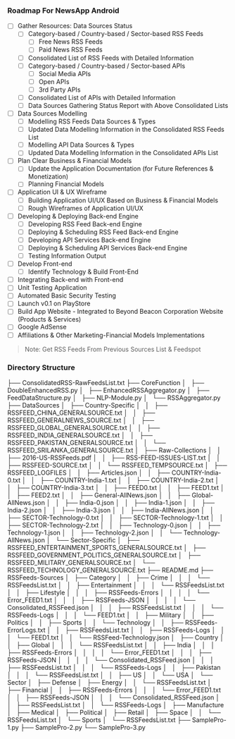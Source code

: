 ### Roadmap For NewsApp Android
- [ ] Gather Resources: Data Sources Status
	- [ ] Category-based / Country-based / Sector-based RSS Feeds
		- [ ] Free News RSS Feeds
		- [ ] Paid News RSS Feeds
	- [ ] Consolidated List of RSS Feeds with Detailed Information
	- [ ] Category-based / Country-based / Sector-based APIs
		- [ ] Social Media APIs
		- [ ] Open APIs
		- [ ] 3rd Party APIs
	- [ ] Consolidated List of APIs with Detailed Information
	- [ ] Data Sources Gathering Status Report with Above Consolidated Lists
- [ ] Data Sources Modelling
	- [ ] Modelling RSS Feeds Data Sources & Types
	- [ ] Updated Data Modelling Information in the Consolidated RSS Feeds List
	- [ ] Modelling API Data Sources & Types
	- [ ] Updated Data Modelling Information in the Consolidated APIs List
- [ ] Plan Clear Business & Financial Models
	- [ ] Update the Application Documentation (for Future References & Monetization)
	- [ ] Planning Financial Models 
- [ ] Application UI & UX Wireframe
	- [ ] Building Application UI/UX Based on Business & Financial Models
	- [ ] Rough Wireframes of Application UI/UX
- [ ] Developing & Deploying Back-end Engine
	- [ ] Developing RSS Feed Back-end Engine
	- [ ] Deploying & Scheduling RSS Feed Back-end Engine
	- [ ] Developing API Services Back-end Engine
	- [ ] Deploying & Scheduling API Services Back-end Engine
	- [ ] Testing Information Output
- [ ] Develop Front-end
	- [ ] Identify Technology & Build Front-End
- [ ] Integrating Back-end with Front-end
- [ ] Unit Testing Application
- [ ] Automated Basic Security Testing
- [ ] Launch v0.1 on PlayStore
- [ ] Build App Website - Integrated to Beyond Beacon Corporation Website (Products & Services)
- [ ] Google AdSense
- [ ] Affiliations & Other Marketing-Financial Models Implementations

> Note: Get RSS Feeds From Previous Sources List & Feedspot

### Directory Structure

├── ConsolidatedRSS-RawFeedsList.txt
├── CoreFunction
│   ├── DoubleEnhancedRSS.py
│   ├── EnhancedRSSAggregator.py
│   ├── FeedDataStructure.py
│   ├── NLP-Module.py
│   └── RSSAggregator.py
├── DataSources
│   ├── Country-Specific
│   │   ├── RSSFEED_CHINA_GENERALSOURCE.txt
│   │   ├── RSSFEED_GENERALNEWS_SOURCE.txt
│   │   ├── RSSFEED_GLOBAL_GENERALSOURCE.txt
│   │   ├── RSSFEED_INDIA_GENERALSOURCE.txt
│   │   ├── RSSFEED_PAKISTAN_GENERALSOURCE.txt
│   │   └── RSSFEED_SRILANKA_GENERALSOURCE.txt
│   ├── Raw-Collections
│   │   ├── 2016-US-RSSFeeds.pdf
│   │   ├── RSS-FEED-ISSUES-LIST.txt
│   │   ├── RSSFEED-SOURCE.txt
│   │   └── RSSFEED_TEMPSOURCE.txt
│   ├── RSSFEED_LOGFILES
│   │   ├── Articles.json
│   │   ├── COUNTRY-India-0.txt
│   │   ├── COUNTRY-India-1.txt
│   │   ├── COUNTRY-India-2.txt
│   │   ├── COUNTRY-India-3.txt
│   │   ├── FEED0.txt
│   │   ├── FEED1.txt
│   │   ├── FEED2.txt
│   │   ├── General-AllNews.json
│   │   ├── Global-AllNews.json
│   │   ├── India-0.json
│   │   ├── India-1.json
│   │   ├── India-2.json
│   │   ├── India-3.json
│   │   ├── India-AllNews.json
│   │   ├── SECTOR-Technology-0.txt
│   │   ├── SECTOR-Technology-1.txt
│   │   ├── SECTOR-Technology-2.txt
│   │   ├── Technology-0.json
│   │   ├── Technology-1.json
│   │   ├── Technology-2.json
│   │   └── Technology-AllNews.json
│   └── Sector-Specific
│       ├── RSSFEED_ENTERTAINMENT_SPORTS_GENERALSOURCE.txt
│       ├── RSSFEED_GOVERNMENT_POLITICS_GENERALSOURCE.txt
│       ├── RSSFEED_MILITARY_GENERALSOURCE.txt
│       └── RSSFEED_TECHNOLOGY_GENERALSOURCE.txt
├── README.md
├── RSSFeeds-Sources
│   ├── Category
│   │   ├── Crime
│   │   │   └── RSSFeedsList.txt
│   │   ├── Entertainment
│   │   │   └── RSSFeedsList.txt
│   │   ├── Lifestyle
│   │   │   ├── RSSFeeds-Errors
│   │   │   │   └── Error_FEED1.txt
│   │   │   ├── RSSFeeds-JSON
│   │   │   │   └── Consolidated_RSSFeed.json
│   │   │   ├── RSSFeedsList.txt
│   │   │   └── RSSFeeds-Logs
│   │   │       └── FEED1.txt
│   │   ├── Military
│   │   ├── Politics
│   │   ├── Sports
│   │   └── Technology
│   │       ├── RSSFeeds-ErrorLogs.txt
│   │       ├── RSSFeedsList.txt
│   │       ├── RSSFeeds-Logs
│   │       │   └── FEED1.txt
│   │       └── RSSFeed-Technology.json
│   ├── Country
│   │   ├── Global
│   │   │   └── RSSFeedsList.txt
│   │   ├── India
│   │   │   ├── RSSFeeds-Errors
│   │   │   │   └── Error_FEED1.txt
│   │   │   ├── RSSFeeds-JSON
│   │   │   │   └── Consolidated_RSSFeed.json
│   │   │   ├── RSSFeedsList.txt
│   │   │   └── RSSFeeds-Logs
│   │   ├── Pakistan
│   │   │   └── RSSFeedsList.txt
│   │   ├── US
│   │   └── USA
│   └── Sector
│       ├── Defense
│       ├── Energy
│       │   └── RSSFeedsList.txt
│       ├── Financial
│       │   ├── RSSFeeds-Errors
│       │   │   └── Error_FEED1.txt
│       │   ├── RSSFeeds-JSON
│       │   │   └── Consolidated_RSSFeed.json
│       │   ├── RSSFeedsList.txt
│       │   └── RSSFeeds-Logs
│       ├── Manufacture
│       ├── Medical
│       ├── Political
│       ├── Retail
│       ├── Space
│       │   └── RSSFeedsList.txt
│       └── Sports
│           └── RSSFeedsList.txt
├── SamplePro-1.py
├── SamplePro-2.py
└── SamplePro-3.py
